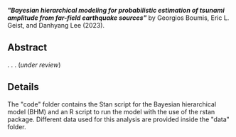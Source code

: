 ***"Bayesian hierarchical modeling for probabilistic estimation of tsunami amplitude from far-field earthquake sources"*** by Georgios Boumis, Eric L. Geist, and Danhyang Lee (2023).

## Abstract
. . . (*under review*)

## Details
The "code" folder contains the Stan script for the Bayesian hierarchical model (BHM) and an R script to run the model with the use of the rstan package. Different data used for this analysis are provided inside the "data" folder.
